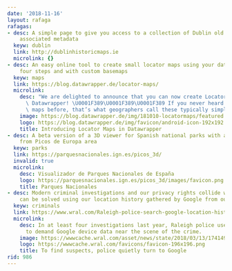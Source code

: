 ```yaml
---
date: '2018-11-16'
layout: rafaga
rafagas:
- desc: A simple page to give you access to a collection of Dublin old maps and basic
    associated metadata
  keyw: dublin
  link: http://dublinhistoricmaps.ie
  microlink: {}
- desc: An easy online tool to create small locator maps using your data, in just
    four steps and with custom basemaps
  keyw: maps
  link: https://blog.datawrapper.de/locator-maps/
  microlink:
    desc: "We are delighted to announce that you can now create Locator Maps using\
      \ Datawrapper! \U0001F389\U0001F389\U0001F389 If you never heard about locator\
      \ maps before, that’s what geographers call these typically simple maps that"
    image: https://blog.datawrapper.de/img/181010-locatormaps/featured.png
    logo: https://blog.datawrapper.de/img/favicon/android-icon-192x192.png
    title: Introducing Locator Maps in Datawrapper
- desc: A beta version of a 3D viewer for Spanish national parks with augmented data
    from Picos de Europa area
  keyw: parks
  link: https://parquesnacionales.ign.es/picos_3d/
  invalid: true
  microlink:
    desc: Visualizador de Parques Nacionales de España
    logo: https://parquesnacionales.ign.es/picos_3d/images/favicon.png
    title: Parques Nacionales
- desc: Modern criminal investigations and our privacy rights collide when crimes
    can be solved using our location history gathered by Google from our smartphones
  keyw: criminals
  link: https://www.wral.com/Raleigh-police-search-google-location-history/17377435/
  microlink:
    desc: In at least four investigations last year, Raleigh police used search warrants
      to demand Google device data near the scene of the crime.
    image: https://wwwcache.wral.com/asset/news/state/2018/03/13/17414904/location-history-DMID1-5e3mawaie-1920x1080.jpg
    logo: https://wwwcache.wral.com/favicons/favicon-196x196.png
    title: To find suspects, police quietly turn to Google
rid: 986
---
```

